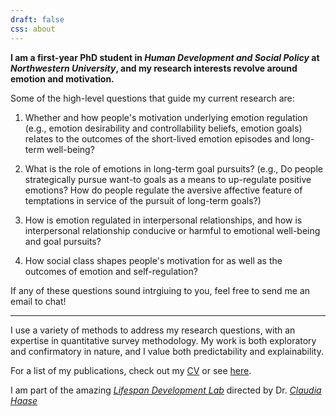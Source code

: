 ```yaml
---
draft: false
css: about
---
```



**I am a first-year PhD student in _Human Development and Social Policy_ at _Northwestern University_, and my research interests revolve around emotion and motivation.** 

Some of the high-level questions that guide my current research are: 

  1. Whether and how people's motivation underlying emotion regulation (e.g., emotion desirability and controllability beliefs, emotion goals) relates to the outcomes of the short-lived emotion episodes and long-term well-being? 
  
  2. What is the role of emotions in long-term goal pursuits? (e.g., Do people strategically pursue want-to goals as a means to up-regulate positive emotions? How do people regulate the aversive affective feature of temptations in service of the pursuit of long-term goals?) 
  
  3. How is emotion regulated in interpersonal relationships, and how is interpersonal relationship conducive or harmful to emotional well-being and goal pursuits?  
  
  4. How social class shapes people's motivation for as well as the outcomes of emotion and self-regulation?  

If any of these questions sound intrgiuing to you, feel free to send me an email to chat! 

--------------

I use a variety of methods to address my research questions, with an expertise in quantitative survey methodology. My work is both exploratory and confirmatory in nature, and I value both predictability and explainability.

For a list of my publications, check out my [CV](https://docs.google.com/document/d/1VnBmmzXHpMbDvklKy4ehcGLGOw1QGrut/edit?usp=sharing&ouid=116007730768020152451&rtpof=true&sd=true) or see [here](/blog/publication/publication/). 

I am part of the amazing [_Lifespan Development Lab_](https://haaselab.sesp.northwestern.edu/) directed by Dr. [_Claudia Haase_](https://sites.northwestern.edu/claudiahaase/)

